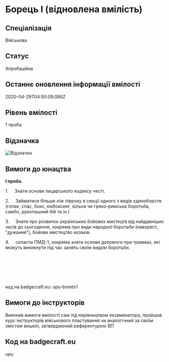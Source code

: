 # Борець І (відновлена вмілість)

## Спеціалізація

Військова

## Статус

Апробаційна

## Останнє оновлення інформації вмілості

2020-04-29T04:50:09.086Z

## Рівень вмілості

1 проба

## Відзначка

![Відзначка](../images/Borets_I/_______1.jpg)

## Вимоги до юнацтва

<p><b>І проба.</b></p>

<p>1.&nbsp;&nbsp;&nbsp;&nbsp; Знати основи лицарського кодексу честі.</p>

<p>2.&nbsp;&nbsp;&nbsp;&nbsp; Займатися більше ніж півроку в секції одного з видів єдиноборств (гопак,
спас, бокс, кікбоксинг, вільна чи греко-римська боротьба, самбо, рукопашний бій
та ін.)</p>

<p>3.&nbsp;&nbsp;&nbsp;&nbsp; Знати про розвиток українських бойових мистецтв від найдавніших часів до
сьогодення, зокрема про види народної боротьби (навхрест, "дужання"),
бойове мистецтво козаків.</p>

<p>4.&nbsp;&nbsp;&nbsp;&nbsp; скласти ПМД-1, зокрема знати основи допомоги при травмах, які можуть
виникнути під час занять своїм видом боротьби.</p>

<p><br></p><p><br></p><p><br></p><p>код на badgecraft.eu: upu-borets1<br></p>

## Вимоги до інструкторів

Виконав вимоги вмілості сам під керівництвом екзаменатора, пройшов курс інструкторів військового пластування чи аналогічний за своїм змістом вишкіл, затверджений референтурою ВП

## Код на badgecraft.eu

upu